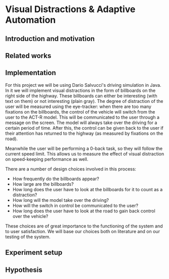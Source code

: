 # Visual Distractions & Adaptive Automation

## Introduction and motivation

## Related works

## Implementation
For this project we will be using Dario Salvucci's driving simulation in Java. In it we will implement visual distractions in the form of billboards on the right side of the highway. These billboards can either be interesting (with text on them) or not interesting (plain gray). The degree of distraction of the user will be measured using the eye-tracker: when there are too many fixations on the billboards, the control of the vehicle will switch from the user to the ACT-R model. This will be communicated to the user through a message on the screen. The model will always take over the driving for a certain period of time. After this, the control can be given back to the user if their attention has returned to the highway (as measured by fixations on the road). 

Meanwhile the user will be performing a 0-back task, so they will follow the current speed limit. This allows us to measure the effect of visual distraction on speed-keeping performance as well.

There are a number of design choices involved in this process: 
* How frequently do the billboards appear?
* How large are the billboards?
* How long does the user have to look at the billboards for it to count as a distraction?
* How long will the model take over the driving?
* How will the switch in control be communicated to the user?
* How long does the user have to look at the road to gain back control over the vehicle?

These choices are of great importance to the functioning of the system and to user satisfaction. We will base our choices both on literature and on our testing of the system.

## Experiment setup

## Hypothesis
